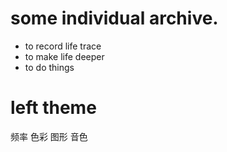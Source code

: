 
# some individual archive.

* to record life trace
* to make life deeper
* to do things 

# left theme
频率
色彩
图形
音色